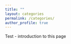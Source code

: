 ```yaml
---
title: ""
layout: categories
permalink: /categories/
author_profile: true
---
```

Test - introduction to this page